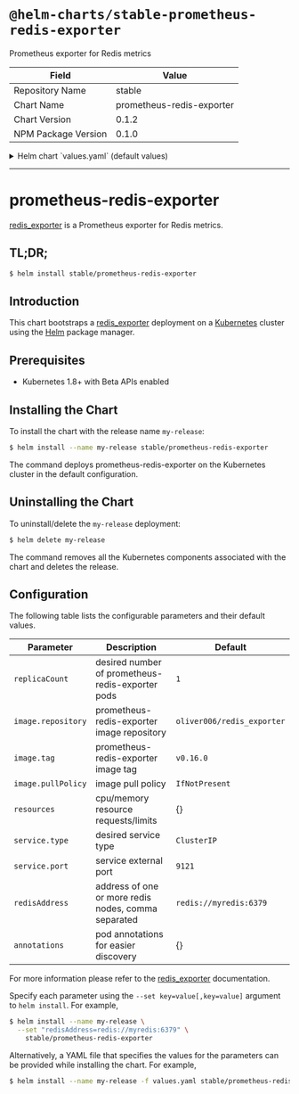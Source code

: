 # `@helm-charts/stable-prometheus-redis-exporter`

Prometheus exporter for Redis metrics

| Field               | Value                     |
| ------------------- | ------------------------- |
| Repository Name     | stable                    |
| Chart Name          | prometheus-redis-exporter |
| Chart Version       | 0.1.2                     |
| NPM Package Version | 0.1.0                     |

<details>

<summary>Helm chart `values.yaml` (default values)</summary>

```yaml
replicaCount: 1
image:
  repository: oliver006/redis_exporter
  tag: v0.16.0
  pullPolicy: IfNotPresent
service:
  type: ClusterIP
  port: 9121
  annotations: {}
resources: {}
redisAddress: redis://myredis:6379
annotations: {}
#  prometheus.io/path: /metrics
#  prometheus.io/port: "9121"
#  prometheus.io/scrape: "true"
```

</details>

---

# prometheus-redis-exporter

[redis_exporter](https://github.com/oliver006/redis_exporter) is a Prometheus exporter for Redis metrics.

## TL;DR;

```bash
$ helm install stable/prometheus-redis-exporter
```

## Introduction

This chart bootstraps a [redis_exporter](https://github.com/oliver006/redis_exporter) deployment on a [Kubernetes](http://kubernetes.io) cluster using the [Helm](https://helm.sh) package manager.

## Prerequisites

- Kubernetes 1.8+ with Beta APIs enabled

## Installing the Chart

To install the chart with the release name `my-release`:

```bash
$ helm install --name my-release stable/prometheus-redis-exporter
```

The command deploys prometheus-redis-exporter on the Kubernetes cluster in the default configuration.

## Uninstalling the Chart

To uninstall/delete the `my-release` deployment:

```bash
$ helm delete my-release
```

The command removes all the Kubernetes components associated with the chart and deletes the release.

## Configuration

The following table lists the configurable parameters and their default values.

| Parameter          | Description                                         | Default                    |
| ------------------ | --------------------------------------------------- | -------------------------- |
| `replicaCount`     | desired number of prometheus-redis-exporter pods    | `1`                        |
| `image.repository` | prometheus-redis-exporter image repository          | `oliver006/redis_exporter` |
| `image.tag`        | prometheus-redis-exporter image tag                 | `v0.16.0`                  |
| `image.pullPolicy` | image pull policy                                   | `IfNotPresent`             |
| `resources`        | cpu/memory resource requests/limits                 | {}                         |
| `service.type`     | desired service type                                | `ClusterIP`                |
| `service.port`     | service external port                               | `9121`                     |
| `redisAddress`     | address of one or more redis nodes, comma separated | `redis://myredis:6379`     |
| `annotations`      | pod annotations for easier discovery                | {}                         |

For more information please refer to the [redis_exporter](https://github.com/oliver006/redis_exporter) documentation.

Specify each parameter using the `--set key=value[,key=value]` argument to `helm install`. For example,

```bash
$ helm install --name my-release \
  --set "redisAddress=redis://myredis:6379" \
    stable/prometheus-redis-exporter
```

Alternatively, a YAML file that specifies the values for the parameters can be provided while installing the chart. For example,

```bash
$ helm install --name my-release -f values.yaml stable/prometheus-redis-exporter
```
